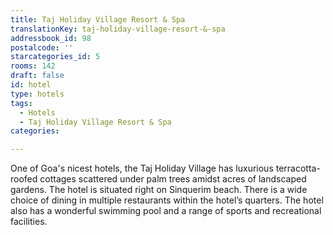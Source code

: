 ```yaml
---
title: Taj Holiday Village Resort & Spa
translationKey: taj-holiday-village-resort-&-spa
addressbook_id: 98
postalcode: ''
starcategories_id: 5
rooms: 142
draft: false
id: hotel
type: hotels
tags:
  - Hotels
  - Taj Holiday Village Resort & Spa
categories:

---
```

One of Goa's nicest hotels, the Taj Holiday Village has luxurious terracotta-roofed cottages scattered under palm trees amidst acres of landscaped gardens. The hotel is situated right on Sinquerim beach. There is a wide choice of dining in multiple restaurants within the hotel’s quarters. The hotel also has a wonderful swimming pool and a range of sports and recreational facilities.